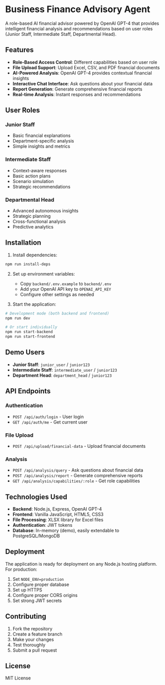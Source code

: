 # Business Finance Advisory Agent

A role-based AI financial advisor powered by OpenAI GPT-4 that provides intelligent financial analysis and recommendations based on user roles (Junior Staff, Intermediate Staff, Departmental Head).

## Features

- **Role-Based Access Control**: Different capabilities based on user role
- **File Upload Support**: Upload Excel, CSV, and PDF financial documents
- **AI-Powered Analysis**: OpenAI GPT-4 provides contextual financial insights
- **Interactive Chat Interface**: Ask questions about your financial data
- **Report Generation**: Generate comprehensive financial reports
- **Real-time Analysis**: Instant responses and recommendations

## User Roles

### Junior Staff
- Basic financial explanations
- Department-specific analysis
- Simple insights and metrics

### Intermediate Staff
- Context-aware responses
- Basic action plans
- Scenario simulation
- Strategic recommendations

### Departmental Head
- Advanced autonomous insights
- Strategic planning
- Cross-functional analysis
- Predictive analytics

## Installation

1. Install dependencies:
```bash
npm run install-deps
```

2. Set up environment variables:
   - Copy `backend/.env.example` to `backend/.env`
   - Add your OpenAI API key to `OPENAI_API_KEY`
   - Configure other settings as needed

3. Start the application:
```bash
# Development mode (both backend and frontend)
npm run dev

# Or start individually
npm run start-backend
npm run start-frontend
```

## Demo Users

- **Junior Staff**: `junior_user` / `junior123`
- **Intermediate Staff**: `intermediate_user` / `junior123`
- **Department Head**: `department_head` / `junior123`

## API Endpoints

### Authentication
- `POST /api/auth/login` - User login
- `GET /api/auth/me` - Get current user

### File Upload
- `POST /api/upload/financial-data` - Upload financial documents

### Analysis
- `POST /api/analysis/query` - Ask questions about financial data
- `POST /api/analysis/report` - Generate comprehensive reports
- `GET /api/analysis/capabilities/:role` - Get role capabilities

## Technologies Used

- **Backend**: Node.js, Express, OpenAI GPT-4
- **Frontend**: Vanilla JavaScript, HTML5, CSS3
- **File Processing**: XLSX library for Excel files
- **Authentication**: JWT tokens
- **Database**: In-memory (demo), easily extendable to PostgreSQL/MongoDB

## Deployment

The application is ready for deployment on any Node.js hosting platform. For production:

1. Set `NODE_ENV=production`
2. Configure proper database
3. Set up HTTPS
4. Configure proper CORS origins
5. Set strong JWT secrets

## Contributing

1. Fork the repository
2. Create a feature branch
3. Make your changes
4. Test thoroughly
5. Submit a pull request

## License

MIT License